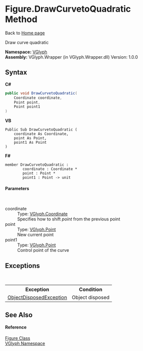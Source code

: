 # Figure.DrawCurvetoQuadratic Method 
Back to <a href="Home.md">Home page</a> 

Draw curve quadratic

**Namespace:**&nbsp;<a href="N_VGlyph.md">VGlyph</a><br />**Assembly:**&nbsp;VGlyph.Wrapper (in VGlyph.Wrapper.dll) Version: 1.0.0

## Syntax

**C#**<br />
``` C#
public void DrawCurvetoQuadratic(
	Coordinate coordinate,
	Point point,
	Point point1
)
```

**VB**<br />
``` VB
Public Sub DrawCurvetoQuadratic ( 
	coordinate As Coordinate,
	point As Point,
	point1 As Point
)
```

**F#**<br />
``` F#
member DrawCurvetoQuadratic : 
        coordinate : Coordinate * 
        point : Point * 
        point1 : Point -> unit 

```


#### Parameters
&nbsp;<dl><dt>coordinate</dt><dd>Type: <a href="T_VGlyph_Coordinate.md">VGlyph.Coordinate</a><br />Specifies how to shift *point* from the previous point</dd><dt>point</dt><dd>Type: <a href="T_VGlyph_Point.md">VGlyph.Point</a><br />New current point</dd><dt>point1</dt><dd>Type: <a href="T_VGlyph_Point.md">VGlyph.Point</a><br />Control point of the curve</dd></dl>

## Exceptions
&nbsp;<table><tr><th>Exception</th><th>Condition</th></tr><tr><td><a href="http://msdn2.microsoft.com/en-us/library/y31w16ca" target="_blank">ObjectDisposedException</a></td><td>Object disposed</td></tr></table>

## See Also


#### Reference
<a href="T_VGlyph_Figure.md">Figure Class</a><br /><a href="N_VGlyph.md">VGlyph Namespace</a><br />